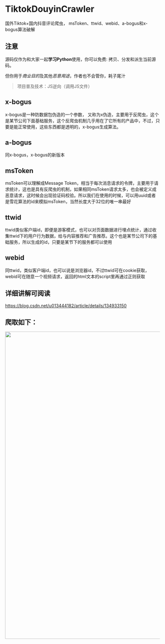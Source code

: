 # TiktokDouyinCrawler
国外Tiktok+国内抖音评论爬虫，
msToken、ttwid、webid、a-bogus和x-bogus算法破解

## 注意
源码仅作为和大家一起**学习Python**使用，你可以免费: 拷贝、分发和派生当前源码。

但你用于*商业目的*及其他*恶意用途*，作者也不会管你，耗子尾汁

> 项目普及技术：JS逆向（调用JS文件）

## x-bogus
x-bogus是一种防数据包伪造的一个参数， 又称为x伪造，主要用于反爬虫，这个是某节公司下面基础服务，这个反爬虫机制几乎用在了它所有的产品中，不过，只要是能正常使用，这些东西都是透明的，x-bogus生成算法。

## a-bogus
同x-bogus，x-bogus的新版本

## msToken
msToken可以理解成Message Token，相当于每次消息请求的令牌，主要用于请求统计，这也是具有反爬虫的机制，如果相同msToken请求太多，也会被定义成恶意请求，这时候会出现验证码校验。所以我们在使用的时候，可以用uuid或者是雪花算法的id来模拟msToken，当然长度大于32位的唯一串最好

## ttwid
ttwid类似客户端id，即便是游客模式，也可以对页面数据进行埋点统计，通过收集ttwid下的用户行为数据，给与内容推荐和广告推荐。这个也是某节公司下的基础服务，所以生成的id，只要是某节下的服务都可以使用

## webid
同ttwid，类似客户端id，也可以说是浏览器id，不过ttwid可在cookie获取，webid可在随意一个视频请求，返回的html文本的script里再通过正则获取

## 详细讲解可阅读
https://blog.csdn.net/u013444182/article/details/134933150

## 爬取如下：
<img src="https://raw.githubusercontent.com/NearHuiwen/TiktokDouyinCrawler/main/img/img1.png" width="1000">

